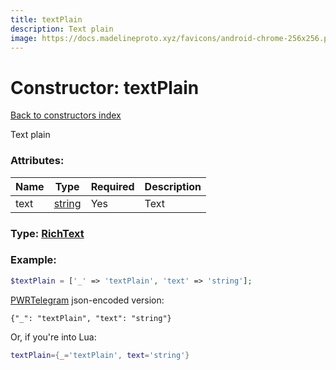 ```yaml
---
title: textPlain
description: Text plain
image: https://docs.madelineproto.xyz/favicons/android-chrome-256x256.png
---
```

# Constructor: textPlain  
[Back to constructors index](index.md)



Text plain

### Attributes:

| Name     |    Type       | Required | Description |
|----------|---------------|----------|-------------|
|text|[string](../types/string.md) | Yes|Text|



### Type: [RichText](../types/RichText.md)


### Example:

```php
$textPlain = ['_' => 'textPlain', 'text' => 'string'];
```  

[PWRTelegram](https://pwrtelegram.xyz) json-encoded version:

```
{"_": "textPlain", "text": "string"}
```


Or, if you're into Lua:

```lua
textPlain={_='textPlain', text='string'}

```



